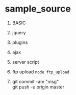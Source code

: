# sample_source 

1. BASIC

2. jquery	

3. plugins

4. ajax

5. server script

6. ftp upload `node ftp_upload`

7. git commit -am "msg"     
   git push -u origin master   
